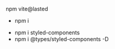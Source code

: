 <!-- vite -->
npm vite@lasted

<!-- install node -->
- npm i

<!-- install styled-components -->
- npm i styled-components
- npm i @types/styled-components -D

<!--  -->